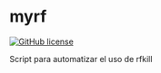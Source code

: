# myrf

[![GitHub license](https://sinfallas.files.wordpress.com/2016/02/gpl.png)](https://github.com/sinfallas/myrf/blob/master/LICENSE)

Script para automatizar el uso de rfkill
